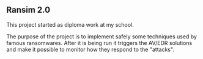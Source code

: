 ## Ransim 2.0

This project started as diploma work at my school.

The purpose of the project is to implement safely some techniques used by famous ransomwares. After it is being run it triggers the AV/EDR solutions and make it possible to monitor how they respond to the "attacks".
